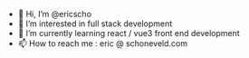 - 👋 Hi, I’m @ericscho
- 👀 I’m interested in full stack development
- 🌱 I’m currently learning react / vue3 front end development
- 📫 How to reach me : eric @ schoneveld.com 

<!---
ericscho/ericscho is a ✨ special ✨ repository because its `README.md` (this file) appears on your GitHub profile.
You can click the Preview link to take a look at your changes.
--->
